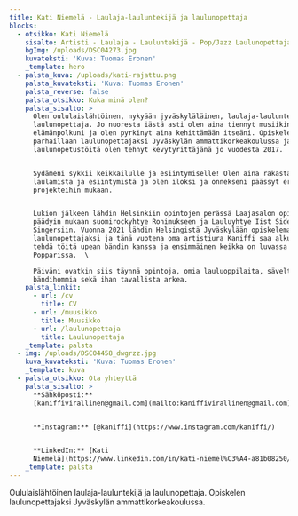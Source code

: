 ```yaml
---
title: Kati Niemelä - Laulaja-lauluntekijä ja laulunopettaja
blocks:
  - otsikko: Kati Niemelä
    sisalto: Artisti - Laulaja - Lauluntekijä - Pop/Jazz Laulunopettaja
    bgImg: /uploads/DSC04273.jpg
    kuvateksti: 'Kuva: Tuomas Eronen'
    _template: hero
  - palsta_kuva: /uploads/kati-rajattu.png
    palsta_kuvateksti: 'Kuva: Tuomas Eronen'
    palsta_reverse: false
    palsta_otsikko: Kuka minä olen?
    palsta_sisalto: >
      Olen oululaislähtöinen, nykyään jyväskyläläinen, laulaja-lauluntekijä ja
      laulunopettaja. Jo nuoresta iästä asti olen aina tiennyt musiikin olevan
      elämänpolkuni ja olen pyrkinyt aina kehittämään itseäni. Opiskelen
      parhaillaan laulunopettajaksi Jyväskylän ammattikorkeakoulussa ja
      laulunopetustöitä olen tehnyt kevytyrittäjänä jo vuodesta 2017.


      Sydämeni sykkii keikkailulle ja esiintymiselle! Olen aina rakastanut
      laulamista ja esiintymistä ja olen iloksi ja onnekseni päässyt erilaisiin
      projekteihin mukaan.


      Lukion jälkeen lähdin Helsinkiin opintojen perässä Laajasalon opistoon ja
      päädyin mukaan suomirockyhtye Ronimukseen ja Lauluyhtye Iist Side
      Singersiin. Vuonna 2021 lähdin Helsingistä Jyväskylään opiskelemaan
      laulunopettajaksi ja tänä vuotena oma artistiura Kaniffi saa alkunsa. Saan
      tehdä töitä upean bändin kanssa ja ensimmäinen keikka on luvassa 17.2.
      Popparissa.  \

      Päiväni ovatkin siis täynnä opintoja, omia lauluoppilaita, säveltämistä,
      bändihommia sekä ihan tavallista arkea.
    palsta_linkit:
      - url: /cv
        title: CV
      - url: /muusikko
        title: Muusikko
      - url: /laulunopettaja
        title: Laulunopettaja
    _template: palsta
  - img: /uploads/DSC04458_dwgrzz.jpg
    kuva_kuvateksti: 'Kuva: Tuomas Eronen'
    _template: kuva
  - palsta_otsikko: Ota yhteyttä
    palsta_sisalto: >
      **Sähköposti:**
      [kaniffivirallinen@gmail.com](mailto:kaniffivirallinen@gmail.com)


      **Instagram:** [@kaniffi](https://www.instagram.com/kaniffi/)


      **LinkedIn:** [Kati
      Niemelä](https://www.linkedin.com/in/kati-niemel%C3%A4-a81b08250/)
    _template: palsta
---
```














Oululaislähtöinen laulaja-lauluntekijä ja laulunopettaja. Opiskelen laulunopettajaksi Jyväskylän ammattikorkeakoulussa.
